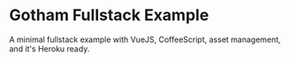 # Gotham Fullstack Example

A minimal fullstack example with VueJS, CoffeeScript, asset management, and it's Heroku ready.
